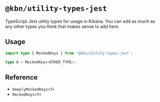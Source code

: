 # `@kbn/utility-types-jest`

TypeScript Jest utility types for usage in Kibana.
You can add as much as any other types you think that makes sense to add here.


## Usage

```ts
import type { MockedKeys } from '@kbn/utility-types-jest';

type A = MockedKeys<OTHER_TYPE>;
```


## Reference

- `DeeplyMockedKeys<T>`
- `MockedKeys<T>`

